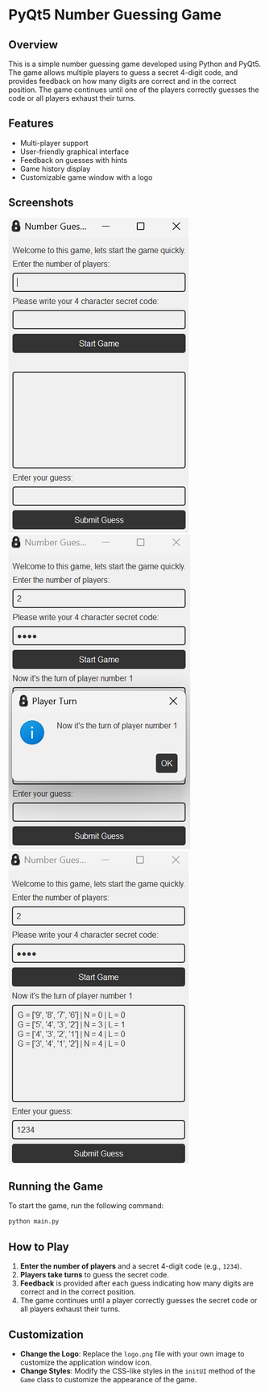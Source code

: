 # PyQt5 Number Guessing Game

## Overview

This is a simple number guessing game developed using Python and PyQt5. The game allows multiple players to guess a secret 4-digit code, and provides feedback on how many digits are correct and in the correct position. The game continues until one of the players correctly guesses the code or all players exhaust their turns.

## Features

- Multi-player support
- User-friendly graphical interface
- Feedback on guesses with hints
- Game history display
- Customizable game window with a logo

## Screenshots

![Game Start](screenshots/game_start.png)
![Game Turn](screenshots/game_turn.png)
![Game History](screenshots/game_history.png)


## Running the Game

To start the game, run the following command:
```sh
python main.py
```

## How to Play

1. **Enter the number of players** and a secret 4-digit code (e.g., `1234`).
2. **Players take turns** to guess the secret code.
3. **Feedback** is provided after each guess indicating how many digits are correct and in the correct position.
4. The game continues until a player correctly guesses the secret code or all players exhaust their turns.

## Customization

- **Change the Logo**: Replace the `logo.png` file with your own image to customize the application window icon.
- **Change Styles**: Modify the CSS-like styles in the `initUI` method of the `Game` class to customize the appearance of the game.

